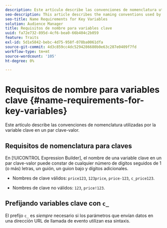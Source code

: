 ```yaml
---
description: Este artículo describe las convenciones de nomenclatura utilizadas por la variable clave en un par clave-valor.
seo-description: This article describes the naming conventions used by the key variable in a key-value pair.
seo-title: Name Requirements for Key Variables
solution: Audience Manager
title: Requisitos de nombre para variables clave
uuid: fa72e732-895d-4cf6-bea0-66b404c2b059
feature: Traits
exl-id: 5d1e5842-bebc-4d75-958f-078ba0061dfa
source-git-commit: 4d3c859cc4dc5294286680b0e63c287e0409f7fd
workflow-type: tm+mt
source-wordcount: '105'
ht-degree: 0%

---
```


# Requisitos de nombre para variables clave {#name-requirements-for-key-variables}

Este artículo describe las convenciones de nomenclatura utilizadas por la variable clave en un par clave-valor.

## Requisitos de nomenclatura para claves

<!-- c_tb_key_name_requirements.xml -->

En [!UICONTROL Expression Builder], el nombre de una variable clave en un par clave-valor puede constar de cualquier número de dígitos seguidos de 1 (o más) letras, un guión, un guion bajo y dígitos adicionales.

* Nombres de clave válidos: `price123`, `123price`, `price-123`, `c_price123`.

* Nombres de clave no válidos: `123`, `price!123`.

## Prefijando variables clave con `c_`

El prefijo `c_` es *siempre* necesario si los parámetros que envían datos en una dirección URL de llamada de evento utilizan esa sintaxis.
